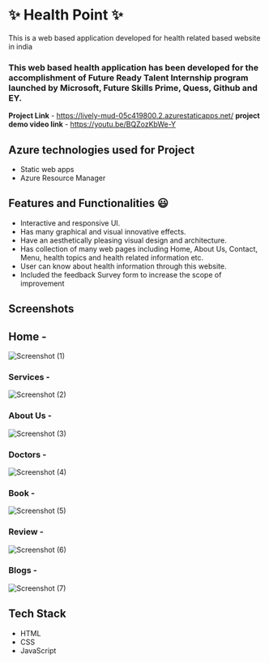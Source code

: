 # ✨  Health Point ✨

This is a web based application developed for health related based website in india

### This web based health application has been developed for the accomplishment of Future Ready Talent Internship program launched by Microsoft, Future Skills Prime, Quess, Github and EY.


**Project Link** - https://lively-mud-05c419800.2.azurestaticapps.net/
**project demo video link** - https://youtu.be/BQZozKbWe-Y

## Azure technologies used for Project

- Static web apps
- Azure Resource Manager

## Features and Functionalities 😃

- Interactive and responsive UI.
- Has many graphical and visual innovative effects.
- Have an aesthetically pleasing visual design and architecture.
- Has collection of many web pages including Home, About Us, Contact, Menu, health topics and health related information etc.
- User can know about health information through this website.
- Included the feedback Survey form to increase the scope of improvement 

## Screenshots

## Home -

![Screenshot (1)](https://user-images.githubusercontent.com/118588237/208224291-08a624d2-af94-4b81-8a9a-b7abc9c2d984.png)


### Services -

![Screenshot (2)](https://user-images.githubusercontent.com/118588237/208224306-6a739845-2fd6-444c-81e3-64a776327181.png)
   

### About Us -

![Screenshot (3)](https://user-images.githubusercontent.com/118588237/208224324-7bb5147e-4da6-4ed1-ab1f-0d786bf13519.png)


### Doctors -

![Screenshot (4)](https://user-images.githubusercontent.com/118588237/208224528-c3d8346b-6685-40ba-90d6-3a72f57ddc7f.png)


### Book -

![Screenshot (5)](https://user-images.githubusercontent.com/118588237/208224541-f4f78c2d-2e30-48ff-a9dd-abe9ba6830ae.png)


### Review -         

![Screenshot (6)](https://user-images.githubusercontent.com/118588237/208224550-d8ca7d40-326e-40cd-8025-4d32722d9193.png)


### Blogs -

![Screenshot (7)](https://user-images.githubusercontent.com/118588237/208224554-c9680dbc-31f7-48e3-90a1-669ccf95f203.png)



## Tech Stack
- HTML
- CSS
- JavaScript
